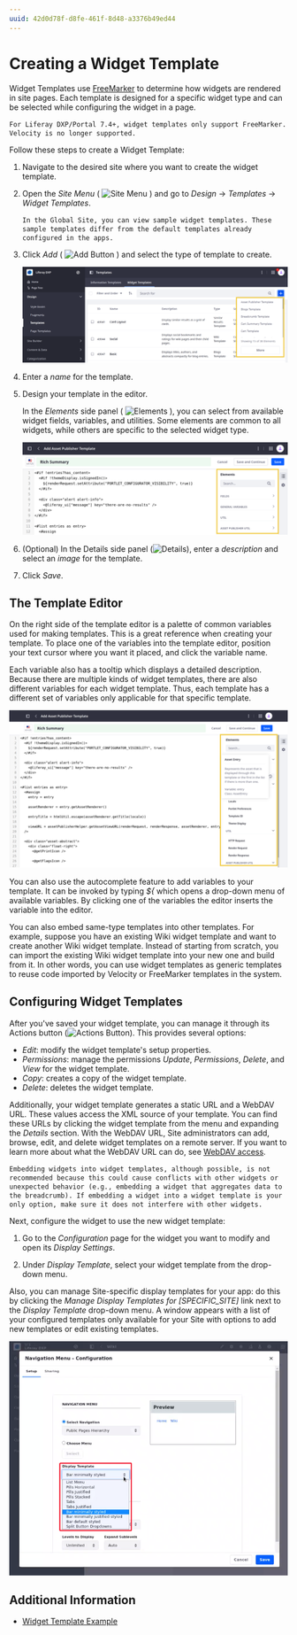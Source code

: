 ```yaml
---
uuid: 42d0d78f-d8fe-461f-8d48-a3376b49ed44
---
```

# Creating a Widget Template

Widget Templates use [FreeMarker](https://freemarker.apache.org/) to determine how widgets are rendered in site pages. Each template is designed for a specific widget type and can be selected while configuring the widget in a page.

```{note}
For Liferay DXP/Portal 7.4+, widget templates only support FreeMarker. Velocity is no longer supported.
```

Follow these steps to create a Widget Template:

1. Navigate to the desired site where you want to create the widget template.

1. Open the *Site Menu* ( ![Site Menu](../../../../../images/icon-product-menu.png) ) and go to *Design* &rarr; *Templates* &rarr; *Widget Templates*.

   ```{note}
   In the Global Site, you can view sample widget templates. These sample templates differ from the default templates already configured in the apps.
   ```

1. Click *Add* ( ![Add Button](../../../../../images/icon-add.png) ) and select the type of template to create.

   ![Click on Design and Widget templates.](./creating-a-widget-template/images/01.png)

1. Enter a *name* for the template.

1. Design your template in the editor.

   In the *Elements* side panel ( ![Elements](../../../../../images/icon-list-ul.png) ), you can select from available widget fields, variables, and utilities. Some elements are common to all widgets, while others are specific to the selected widget type.

   ![Design the template using field elements.](./creating-a-widget-template/images/02.png)

1. (Optional) In the Details side panel (![Details](../../../../../images/icon-cog3.png)), enter a *description* and select an *image* for the template.

1. Click *Save*.

## The Template Editor

On the right side of the template editor is a palette of common variables used for making templates. This is a great reference when creating your template. To place one of the variables into the template editor, position your text cursor where you want it placed, and click the variable name.

Each variable also has a tooltip which displays a detailed description. Because there are multiple kinds of widget templates, there are also different variables for each widget template. Thus, each template has a different set of variables only applicable for that specific template.

![Liferay offers a versatile script editor to customize your widget template.](./creating-a-widget-template/images/03.png)

You can also use the autocomplete feature to add variables to your template. It can be invoked by typing *${* which opens a drop-down menu of available variables. By clicking one of the variables the editor inserts the variable into the editor.

You can also embed same-type templates into other templates. For example, suppose you have an existing Wiki widget template and want to create another Wiki widget template. Instead of starting from scratch, you can import the existing Wiki widget template into your new one and build from it. In other words, you can use widget templates as generic templates to reuse code imported by Velocity or FreeMarker templates in the system.

## Configuring Widget Templates

After you've saved your widget template, you can manage it through its Actions button (![Actions Button](../../../../../images/icon-actions.png)). This provides several options:

- *Edit*: modify the widget template's setup properties.
- *Permissions*: manage the permissions *Update*, *Permissions*, *Delete*, and *View* for the widget template.
- *Copy*: creates a copy of the widget template.
- *Delete*: deletes the widget template.

Additionally, your widget template generates a static URL and a WebDAV URL. These values access the XML source of your template. You can find these URLs by clicking the widget template from the menu and expanding the *Details* section. With the WebDAV URL, Site administrators can add, browse, edit, and delete widget templates on a remote server. If you want to learn more about what the WebDAV URL can do, see [WebDAV access](../../../../../content-authoring-and-management/documents-and-media/publishing-and-sharing/accessing-documents-with-webdav.md).

```{note}
Embedding widgets into widget templates, although possible, is not recommended because this could cause conflicts with other widgets or unexpected behavior (e.g., embedding a widget that aggregates data to the breadcrumb). If embedding a widget into a widget template is your only option, make sure it does not interfere with other widgets.
```

Next, configure the widget to use the new widget template:

1. Go to the *Configuration* page for the widget you want to modify and open its *Display Settings*.

1. Under *Display Template*, select your widget template from the drop-down menu.

Also, you can manage Site-specific display templates for your app: do this by clicking the *Manage Display Templates for [SPECIFIC_SITE]* link next to the *Display Template* drop-down menu. A window appears with a list of your configured templates only available for your Site with options to add new templates or edit existing templates.

![Click the *Configuration* menu of an app to edit and manage available widget templates.](./creating-a-widget-template/images/04.png)

## Additional Information

- [Widget Template Example](./using-a-widget-template-example.md)

